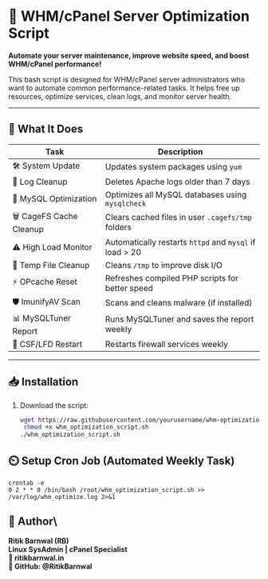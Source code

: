 # 🚀 WHM/cPanel Server Optimization Script

**Automate your server maintenance, improve website speed, and boost WHM/cPanel performance!**

This bash script is designed for WHM/cPanel server administrators who want to automate common performance-related tasks. It helps free up resources, optimize services, clean logs, and monitor server health.

---

## 🔧 What It Does

| Task | Description |
|------|-------------|
| 🛠️ System Update | Updates system packages using `yum` |
| 🧹 Log Cleanup | Deletes Apache logs older than 7 days |
| 🧠 MySQL Optimization | Optimizes all MySQL databases using `mysqlcheck` |
| 🗑️ CageFS Cache Cleanup | Clears cached files in user `.cagefs/tmp` folders |
| ⚠️ High Load Monitor | Automatically restarts `httpd` and `mysql` if load > 20 |
| 🧼 Temp File Cleanup | Cleans `/tmp` to improve disk I/O |
| ⚡ OPcache Reset | Refreshes compiled PHP scripts for better speed |
| 🛡️ ImunifyAV Scan | Scans and cleans malware (if installed) |
| 📊 MySQLTuner Report | Runs MySQLTuner and saves the report weekly |
| 🔁 CSF/LFD Restart | Restarts firewall services weekly |

---

## 📥 Installation

1. Download the script:
   ```bash
   wget https://raw.githubusercontent.com/yourusername/whm-optimization-script/main/whm_optimization_script.sh
    chmod +x whm_optimization_script.sh
   ./whm_optimization_script.sh
## ⏲️ Setup Cron Job (Automated Weekly Task)
    crontab -e
    0 2 * * 0 /bin/bash /root/whm_optimization_script.sh >> /var/log/whm_optimize.log 2>&1
## 🙌 Author\
**Ritik Barnwal (RB)**\
**Linux SysAdmin | cPanel Specialist\
📧 ritikbarnwal.in\
🐙 GitHub: @RitikBarnwal**

